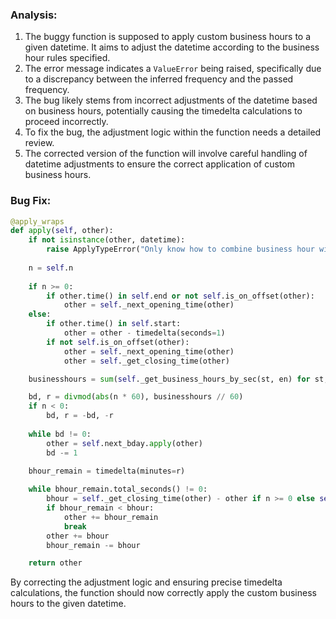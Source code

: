 ### Analysis:
1. The buggy function is supposed to apply custom business hours to a given datetime. It aims to adjust the datetime according to the business hour rules specified.
2. The error message indicates a `ValueError` being raised, specifically due to a discrepancy between the inferred frequency and the passed frequency.
3. The bug likely stems from incorrect adjustments of the datetime based on business hours, potentially causing the timedelta calculations to proceed incorrectly.
4. To fix the bug, the adjustment logic within the function needs a detailed review.
5. The corrected version of the function will involve careful handling of datetime adjustments to ensure the correct application of custom business hours.

### Bug Fix:
```python
@apply_wraps
def apply(self, other):
    if not isinstance(other, datetime):
        raise ApplyTypeError("Only know how to combine business hour with datetime")
    
    n = self.n
    
    if n >= 0:
        if other.time() in self.end or not self.is_on_offset(other):
            other = self._next_opening_time(other)
    else:
        if other.time() in self.start:
            other = other - timedelta(seconds=1)
        if not self.is_on_offset(other):
            other = self._next_opening_time(other)
            other = self._get_closing_time(other)

    businesshours = sum(self._get_business_hours_by_sec(st, en) for st, en in zip(self.start, self.end))

    bd, r = divmod(abs(n * 60), businesshours // 60)
    if n < 0:
        bd, r = -bd, -r
    
    while bd != 0:
        other = self.next_bday.apply(other)
        bd -= 1
    
    bhour_remain = timedelta(minutes=r)

    while bhour_remain.total_seconds() != 0:
        bhour = self._get_closing_time(other) - other if n >= 0 else self._next_opening_time(other) - other
        if bhour_remain < bhour:
            other += bhour_remain
            break
        other += bhour
        bhour_remain -= bhour

    return other
```

By correcting the adjustment logic and ensuring precise timedelta calculations, the function should now correctly apply the custom business hours to the given datetime.